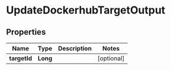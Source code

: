 

# UpdateDockerhubTargetOutput


## Properties

Name | Type | Description | Notes
------------ | ------------- | ------------- | -------------
**targetId** | **Long** |  |  [optional]



